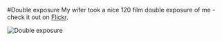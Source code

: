 #Double exposure
My wifer took a nice 120 film double exposure of me - check it out on [Flickr](https://www.flickr.com/photos/tobiashenn/14656244821).

![](https://farm3.staticflickr.com/2937/14656244821_c86f3a7f0b_b.jpg "Double exposure")